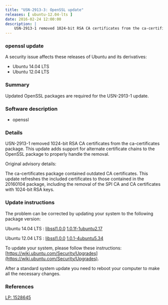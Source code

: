 ```yaml
---
title: "USN-2913-3: OpenSSL update"
releases: [ ubuntu-12.04-lts ]
date: 2016-02-24 12:00:00
description: |
    USN-2913-1 removed 1024-bit RSA CA certificates from the ca-certificates package. This update adds support for alternate certificate chains to the OpenSSL package to properly handle the removal.
--- 
```

 
### openssl update

A security issue affects these releases of Ubuntu and its derivatives:

* Ubuntu 14.04 LTS
* Ubuntu 12.04 LTS

### Summary

Updated OpenSSL packages are required for the USN-2913-1 update. 

### Software description

* openssl 

### Details

USN-2913-1 removed 1024-bit RSA CA certificates from the ca-certificates package. This update adds support for alternate certificate chains to the OpenSSL package to properly handle the removal.

Original advisory details:

 The ca-certificates package contained outdated CA certificates. This update refreshes the included certificates to those contained in the 20160104 package, including the removal of the SPI CA and CA certificates with 1024-bit RSA keys. 

### Update instructions

The problem can be corrected by updating your system to the following package version:

Ubuntu 14.04 LTS
 : [libssl1.0.0](https://launchpad.net/ubuntu/+source/openssl) <span> [1.0.1f-1ubuntu2.17](https://launchpad.net/ubuntu/+source/openssl/1.0.1f-1ubuntu2.17) </span> 

Ubuntu 12.04 LTS
 : [libssl1.0.0](https://launchpad.net/ubuntu/+source/openssl) <span> [1.0.1-4ubuntu5.34](https://launchpad.net/ubuntu/+source/openssl/1.0.1-4ubuntu5.34) </span> 

To update your system, please follow these instructions: [https://wiki.ubuntu.com/Security/Upgrades](https://wiki.ubuntu.com/Security/Upgrades).

After a standard system update you need to reboot your computer to make all the necessary changes. 

### References

 [LP: 1528645](https://launchpad.net/bugs/1528645)
 
